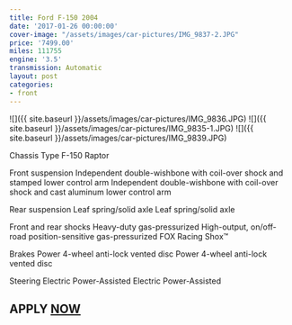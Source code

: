 ```yaml
---
title: Ford F-150 2004
date: '2017-01-26 00:00:00'
cover-image: "/assets/images/car-pictures/IMG_9837-2.JPG"
price: '7499.00'
miles: 111755
engine: '3.5'
transmission: Automatic
layout: post
categories:
- front
---
```

![]({{ site.baseurl }}/assets/images/car-pictures/IMG_9836.JPG) ![]({{ site.baseurl }}/assets/images/car-pictures/IMG_9835-1.JPG) ![]({{ site.baseurl }}/assets/images/car-pictures/IMG_9839.JPG)

Chassis Type F-150 Raptor

Front suspension Independent double-wishbone with coil-over shock and stamped lower control arm Independent double-wishbone with coil-over shock and cast aluminum lower control arm

Rear suspension Leaf spring/solid axle Leaf spring/solid axle

Front and rear shocks Heavy-duty gas-pressurized High-output, on/off-road position-sensitive gas-pressurized FOX Racing Shox™

Brakes Power 4-wheel anti-lock vented disc Power 4-wheel anti-lock vented disc

Steering Electric Power-Assisted Electric Power-Assisted

## APPLY [NOW](http://perfectcarsales.com/#contact)